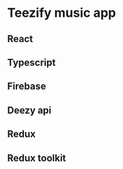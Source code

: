 # Teezify music app

## React

## Typescript

## Firebase

## Deezy api

## Redux

## Redux toolkit
